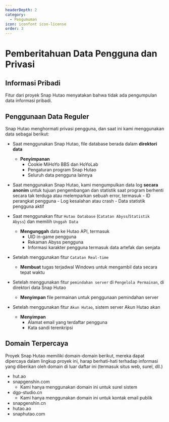 ```yaml
---
headerDepth: 2
category:
  - Pengumuman
icon: iconfont icon-license
order: 3
---
```


# Pemberitahuan Data Pengguna dan Privasi

## Informasi Pribadi

Fitur dari proyek Snap Hutao menyatakan bahwa tidak ada pengumpulan data informasi pribadi.

## Penggunaan Data Reguler

Snap Hutao menghormati privasi pengguna, dan saat ini kami menggunakan data sebagai berikut:

- Saat menggunakan Snap Hutao, file database berada dalam **direktori data**

  - **Penyimpanan**
    - Cookie MiHoYo BBS dan HoYoLab
    - Pengaturan program Snap Hutao
    - Seluruh data pengguna lainnya

- Saat menggunakan Snap Hutao, kami mengumpulkan data log **secara anonim** untuk tujuan pengembangan dan statistik
  saat program berhenti secara tak terduga atau melemparkan sebuah error, termasuk - ID perangkat pengguna - Log kesalahan atau crash - Data statistik pengguna aktif

- Saat menggunakan fitur `Hutao Database` (`Catatan Abyss`/`Statistik Abyss`) dan memilih `Unggah Data`

  - **Mengunggah** data ke Hutao API, termasuk
    - UID in-game pengguna
    - Rekaman Abyss pengguna
    - Informasi karakter pengguna termasuk data artefak dan senjata

- Setelah menggunakan fitur `Catatan Real-time`

  - **Membuat** tugas terjadwal Windows untuk mengambil data secara tepat waktu

- Setelah menggunakan fitur `pemindahan server` di `Pengelola Permainan`, di direktori data Snap Hutao

  - **Menyimpan** file permainan untuk penggunaan pemindahan server

- Setelah menggunakan fitur `Akun Hutao`, sistem server Akun Hutao akan
  - **Menyimpan**
    - Alamat email yang terdaftar pengguna
    - Kata sandi terenkripsi

## Domain Terpercaya

Proyek Snap Hutao memiliki domain-domain berikut, mereka dapat dipercaya dalam lingkup proyek ini, harap berhati-hati terhadap informasi yang diberikan oleh domain di luar daftar ini (termasuk situs web, surel, dll.)

- hut.ao
- snapgenshin.com
  - Kami hanya menggunakan domain ini untuk surel sistem
- dgp-studio.cn
  - Kami hanya menggunakan domain ini untuk kontak email publik
- snapgenshin.cn
- hutao.ao
- snaphutao.com
